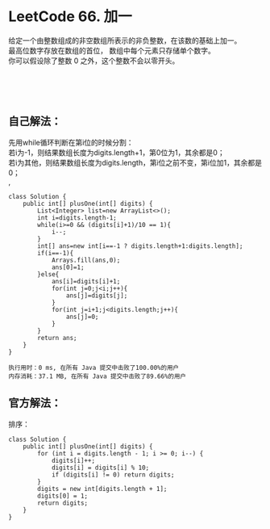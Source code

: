 #    LeetCode 66. 加一

给定一个由整数组成的非空数组所表示的非负整数，在该数的基础上加一。</br>
最高位数字存放在数组的首位， 数组中每个元素只存储单个数字。</br>
你可以假设除了整数 0 之外，这个整数不会以零开头。</br>


</br></br></br>

##    自己解法：
先用while循环判断在第i位的时候分割：</br>
若i为-1，则结果数组长度为digits.length+1，第0位为1，其余都是0；</br>
若i为其他，则结果数组长度为digits.length，第i位之前不变，第i位加1，其余都是0；</br>,
```
class Solution {
    public int[] plusOne(int[] digits) {
        List<Integer> list=new ArrayList<>();
        int i=digits.length-1;
        while(i>=0 && (digits[i]+1)/10 == 1){
            i--;
        }
        int[] ans=new int[i==-1 ? digits.length+1:digits.length];
        if(i==-1){
            Arrays.fill(ans,0);
            ans[0]=1;            
        }else{
            ans[i]=digits[i]+1;
            for(int j=0;j<i;j++){
                ans[j]=digits[j];
            }
            for(int j=i+1;j<digits.length;j++){
                ans[j]=0;
            }
        }
        return ans;    
    }
}
```
```
执行用时：0 ms, 在所有 Java 提交中击败了100.00%的用户
内存消耗：37.1 MB, 在所有 Java 提交中击败了89.66%的用户
```



##    官方解法：
排序：</br>
```
class Solution {
    public int[] plusOne(int[] digits) {
        for (int i = digits.length - 1; i >= 0; i--) {
            digits[i]++;
            digits[i] = digits[i] % 10;
            if (digits[i] != 0) return digits;
        }
        digits = new int[digits.length + 1];
        digits[0] = 1;
        return digits;
    }
}
```
